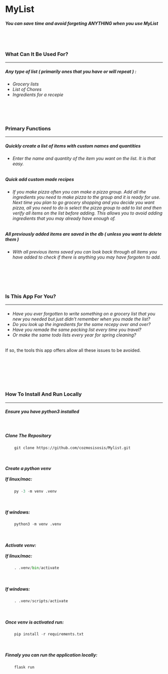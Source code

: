 <h1>MyList</h1>

<h5>You can save time and avoid forgeting <b><i>ANYTHING</i></b> when you use MyList</h5>

<br>
<br>


<h3>What Can It Be Used For?</h3>
<hr>
<h5><p>Any type of list ( primarily ones that you have or will repeat ) :</p></h5>

<ul><h6>
	<li>Grocery lists</li>
	<li>List of Chores</li>
	<li>Ingredients for a recepie</li>
</h6></ul>

<br>
<br>

<h3>Primary Functions</h3>
<hr>


<h5><p>
	Quickly create a list of items with custom names and quantities
</p></h5>
	<ul><h6>
	<li>
		Enter the name and quantity of the item you want on the list. It is that easy.
	</li>
	</h6></ul>	


<h5><p>
	Quick add custom made recipes
</p></h5>
	<ul><h6>
	<li>
		If you make pizza often you can make a pizza group. Add all the ingredients you need to make pizza to the group and it is ready for use. Next time you plan to go
		grocery shopping and you decide you want pizza, all you need to do is select the pizza group to add to list and then verify all items on the list before adding. 
		This allows you to avoid adding ingredients that you may already have enough of.
	</li>
	</h6></ul>


<h5><p>
	All previously added items are saved in the db ( unless you want to delete them )
</p></h5>
	<ul><h6>
	<li>
		With all previous items saved you can look back through all items you have added to check if there is anything you 
		may have forgoten to add.
	</li>
	</h6></ul>


<br>
<br>
<br>


<h3>Is This App For You?</h3>
<hr>

<ul><h6>
  <li>Have you ever forgotten to write something on a grocery list that you new you needed but just didn't remember when you made the list?</li>
  <li>Do you look up the ingredients for the same recepy over and over?</li>
  <li>Have you remade the same packing list every time you travel?</li>
  <li>Or make the same todo lists every year for spring cleaning?</li>
</h6></ul>

<p>If so, the tools this app offers allow all these issues to be avoided.</p>
<br>



<br>
<br>
<br>
<br>

<h3>How To Install And Run Locally</h3>
<hr>

<h5><p>
	Ensure you have python3 installed
</p></h5>
<br>

<h5><p>
	Clone The Repository
</p></h5>

```git
	git clone https://github.com/cozmosisosis/Mylist.git
```
<br>

<h5><p>
	Create a python venv
	<br>
	<br>
	If linux/mac:
</p></h5>

```python
	py -3 -m venv .venv
```
<br>
<h5><p>
	If windows:
</p></h5>

```python
	python3 -m venv .venv
```
<br>

<h5><p>
	Activate venv:
	<br>
	<br>
	If linux/mac:
</p></h5>

```python
	. .venv/bin/activate
```
<br>
<h5><p>
	If windows:
</p></h5>

```python
	. .venv/scripts/activate
```

<br>
<h5><p>
	Once venv is activated run:
</p></h5>

```python
	pip install -r requirements.txt
```

<br>
<h5><p>
	Finnaly you can run the application locally:
</p></h5>

```python
	flask run
```
